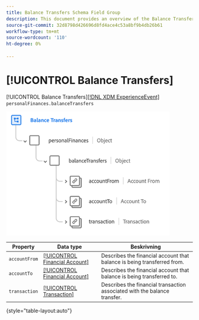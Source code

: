 ```yaml
---
title: Balance Transfers Schema Field Group
description: This document provides an overview of the Balance Transfers schema field group.
source-git-commit: 32d8798d426696d8fd4ace4c53a8bf9b4db26b61
workflow-type: tm+mt
source-wordcount: '110'
ht-degree: 0%

---
```


# [!UICONTROL Balance Transfers]

[!UICONTROL Balance Transfers][[!DNL XDM ExperienceEvent] ](../../classes/experienceevent.md) `personalFinances.balanceTransfers`

![](../../images/field-groups/balance-transfers.png)

| Property | Data type | Beskrivning |
| --- | --- | --- |
| `accountFrom` | [[!UICONTROL Financial Account]](../../data-types/financial-account.md) | Describes the financial account that balance is being transferred from. |
| `accountTo` | [[!UICONTROL Financial Account]](../../data-types/financial-account.md) | Describes the financial account that balance is being transferred to. |
| `transaction` | [[!UICONTROL Transaction]](../../data-types/transaction.md) | Describes the financial transaction associated with the balance transfer. |

{style=&quot;table-layout:auto&quot;}

[](https://github.com/adobe/xdm/blob/master/docs/reference/fieldgroups/experience-event/industry-verticals/experienceevent-balance-transfers.schema.json)
